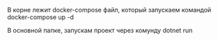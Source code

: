 В корне лежит docker-compose файл, который запускаем командой 
docker-compose up -d

В основной папке, запускам проект через комунду dotnet run

